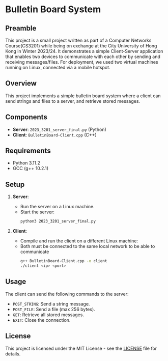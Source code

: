 # Bulletin Board System

## Preamble

This project is a small project written as part of a Computer Networks Course(CS3201) while being on exchange at the City University of Hong Kong in Winter 2023/24. It demonstrates a simple Client-Server application that enables two devices to communicate with each other by sending and receiving messages/files. For deployment, we used two virtual machines running on Linux, connected via a mobile hotspot.

## Overview

This project implements a simple bulletin board system where a client can send strings and files to a server, and retrieve stored messages.

## Components

- **Server**: `2023_3201_server_final.py` (Python)
- **Client**: `BulletinBoard-Client.cpp` (C++)

## Requirements

- Python 3.11.2
- GCC (g++ 10.2.1)

## Setup

1. **Server**:
   - Run the server on a Linux machine.
   - Start the server:
     ```bash
     python3 2023_3201_server_final.py
     ```

2. **Client**:
   - Compile and run the client on a different Linux machine:
   - Both must be connected to the same local network to be able to communicate
     ```bash
     g++ BulletinBoard-Client.cpp -o client
     ./client <ip> <port>
     ```

## Usage

The client can send the following commands to the server:
- `POST_STRING`: Send a string message.
- `POST_FILE`: Send a file (max 256 bytes).
- `GET`: Retrieve all stored messages.
- `EXIT`: Close the connection.

## License

This project is licensed under the MIT License - see the [LICENSE](LICENSE) file for details.
